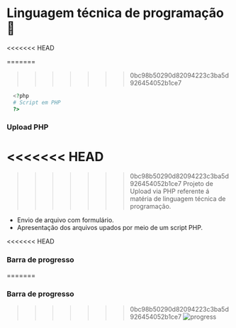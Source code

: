 # Linguagem técnica de programação 📔
<<<<<<< HEAD

=======
>>>>>>> 0bc98b50290d82094223c3ba5d926454052b1ce7
```php
  <?php
  # Script em PHP
  ?>
```

### Upload PHP

<<<<<<< HEAD
=======

>>>>>>> 0bc98b50290d82094223c3ba5d926454052b1ce7
> Projeto de Upload via PHP referente á matéria de linguagem técnica de programação.

-   Envio de arquivo com formulário.
-   Apresentação dos arquivos upados por meio de um script PHP.

<<<<<<< HEAD
### Barra de progresso

=======
### Barra de progresso 
>>>>>>> 0bc98b50290d82094223c3ba5d926454052b1ce7
![progress](https://progress-bar.dev/50/ 'progresso')
